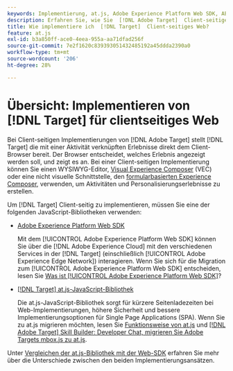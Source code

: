 ```yaml
---
keywords: Implementierung, at.js, Adobe Experience Platform Web SDK, AEP Web SDK
description: Erfahren Sie, wie Sie  [!DNL Adobe Target]  Client-seitiges Web mit der  [!DNL Adobe Experience Platform Web SDK] AEP Web SDK) oder der JavaScript-Bibliothek at.js implementieren.
title: Wie implementiere ich  [!DNL Target]  Client-seitiges Web?
feature: at.js
exl-id: b3a850ff-ace0-4eea-955a-aa71dfad256f
source-git-commit: 7e2f1620c839393051432485192a45ddda2390a0
workflow-type: tm+mt
source-wordcount: '206'
ht-degree: 28%

---
```


# Übersicht: Implementieren von [!DNL Target] für clientseitiges Web

Bei Client-seitigen Implementierungen von [!DNL Adobe Target] stellt [!DNL Target] die mit einer Aktivität verknüpften Erlebnisse direkt dem Client-Browser bereit. Der Browser entscheidet, welches Erlebnis angezeigt werden soll, und zeigt es an. Bei einer Client-seitigen Implementierung können Sie einen WYSIWYG-Editor, [Visual Experience Composer](https://experienceleague.adobe.com/docs/target/using/experiences/vec/visual-experience-composer.html) (VEC) oder eine nicht visuelle Schnittstelle, den [formularbasierten Experience Composer](https://experienceleague.adobe.com/docs/target/using/experiences/form-experience-composer.html), verwenden, um Aktivitäten und Personalisierungserlebnisse zu erstellen.

Um [!DNL Target] Client-seitig zu implementieren, müssen Sie eine der folgenden JavaScript-Bibliotheken verwenden:

* [Adobe Experience Platform Web SDK](/help/dev/implement/client-side/aep-web-sdk/aep-web-sdk-overview.md)

  Mit dem [!UICONTROL Adobe Experience Platform Web SDK] können Sie über die [!DNL Adobe Experience Cloud] mit den verschiedenen Services in der [!DNL Target] (einschließlich [!UICONTROL Adobe Experience Edge Network]) interagieren. Wenn Sie sich für die Migration zum [!UICONTROL Adobe Experience Platform Web SDK] entscheiden, lesen Sie [Was ist [!UICONTROL Adobe Experience Platform Web SDK]](/help/dev/implement/client-side/aep-web-sdk/aep-web-sdk-overview.md)?

* [[!DNL Target] at.js-JavaScript-Bibliothek](/help/dev/implement/client-side/atjs/how-atjs-works/how-atjs-works.md)

  Die at.js-JavaScript-Bibliothek sorgt für kürzere Seitenladezeiten bei Web-Implementierungen, höhere Sicherheit und bessere Implementierungsoptionen für Single Page Applications (SPA). Wenn Sie zu at.js migrieren möchten, lesen Sie [Funktionsweise von at.js](/help/dev/implement/client-side/atjs/how-atjs-works/overview.md) und [[!DNL Adobe Target] Skill Builder: Developer Chat, migrieren Sie Adobe Targets mbox.js zu at.js](https://seminars.adobeconnect.com/ptdo6mfo6qn6/?proto=true).


Unter [Vergleichen der at.js-Bibliothek mit der Web-SDK](/help/dev/implement/client-side/aep-web-sdk/web-sdk-atjs-comparison.md) erfahren Sie mehr über die Unterschiede zwischen den beiden Implementierungsansätzen.